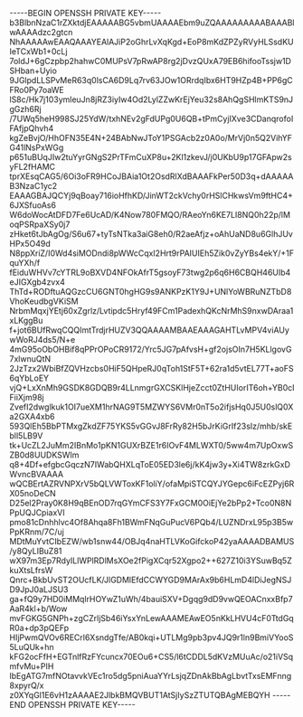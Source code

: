 -----BEGIN OPENSSH PRIVATE KEY-----
b3BlbnNzaC1rZXktdjEAAAAABG5vbmUAAAAEbm9uZQAAAAAAAAABAAABlwAAAAdzc2gtcn
NhAAAAAwEAAQAAAYEAlAJiP2oGhrLvXqKgd+EoP8mKdZPZyRVyHLSsdKUIeTCxWb1+0cLj
7oldJ+6gCzpbp2hahwC0MUPsV7pRwAP8rg2jDvzQUxA79EB6hifooTssjw1DSHban+Uyio
9JGlpdLLSPvMeR63q0lsCA6D9Lq7rv63JOw1ORrdqIbx6HT9HZp4B+PP6gCFRo0Py7oaWE
lS8c/Hk7j103ymleuJn8jRZ3iyIw4Od2LylZZwKrEjYeu32s8AhQgSHlmKTS9nJgGzh6Rj
/7UWq5heH998SJ25YdW/txhNEv2gFdUPg0U6QB+tPmCyjIXve3CDanqrofoIFAfjpQhvh4
kgZeBvjO/HhOFN35E4N+24BAbNwJToY1PSGAcb2z0A0o/MrVj0n5Q2VihYFG41lNsPxWGg
p651uBUqJIw2tuYyrGNgS2PrTFmCuXP8u+2Kl1zkevJ/j0UKbU9p17GFApw2syFL2fHAMC
tprXEsqCAG5/6Oi3oFR9HCoJBAia1Ot2OsdRlXdBAAAFkPer50D3q+dAAAAAB3NzaC1yc2
EAAAGBAJQCYj9qBoay716ioHfhKD/JinWT2ckVchy0rHSlCHkwsVm9ftHC4+6JXSfuoAs6
W6doWocAtDFD7Fe6UcAD/K4Now780FMQO/RAeoYn6KE7LI8NQ0h22p/lMoqPSRpaXSy0j7
zHket6tJbAgOg/S6u67+tyTsNTka3aiG8eh0/R2aeAfjz+oAhUaND8u6GlhJUvHPx5O49d
N8ppXriZ/I0Wd4siMODndi8pWWcCqxI2Hrt9rPAIUIEh5Zik0vZyYBs4ekY/+1FquYXh/f
fEiduWHVv7cYTRL9oBXVD4NFOkAfrT5gsoyF73twg2p6q6H6CBQH46UIb4eJIGXgb4zvx4
ThTd+RODftuAQGzcCU6GNT0hgHG9s9ANKPzK1Y9J+UNlYoWBRuNZTbD8VhoKeudbgVKiSM
NrbmMqxjYEtj60xZgrlz/Lvtipdc5Hryf49FCm1PadexhQKcNrMhS9nxwDAraa1xLKggBu
f+jot6BUfRwqCQQImtTrdjrHUZV3QQAAAAMBAAEAAAGAHTLvMPV4viAUywWoRJ4ds5/N+e
4mG95oObOHBif8qPPrOPoCR9172/Yrc5JG7pAfvsH+gf2ojsOIn7H5KLlgovG7xlwnuQtN
2JzTzx2WbiBfZQVHzcbs0HiF5QHpeRJ0qToh1StF5T+62ra1d5vtEL77T+aoFS6qYbLoEY
vjQ+LxXnMh9GSDK8GDQB9r4LLnmgrGXCSKlHjeZcct0ZtHUIorIT6oh+YB0cIFiiXjm98j
ZvefI2dwglkuk1OI7ueXM1hrNAG9T5MZWYS6VMr0nT5o2ifjsHq0J5U0slQ0Xa2GXA4xb6
593QlEh5BbPTMxgZkdZF75YKS5vGGvJ8FrRy82H5bJrKiGrIf23sIz/mhb/skEbll5LB9V
tk+UcZL2JuMm2IBnMo1pKN1GUXrBZE1r6IOvF4MLWXT0/5ww4m7UpOxwSZB0d8UUDKSWIm
q8+4Df+efgbcGqczN7IWabQHXLqToE05ED3le6j/kK4jw3y+Xi4TW8zrkGxDWvncBVAAAA
wQCBErtAZRVNPXrV5bQLVWToxKF1oliY/ofaMpiSTCQYJYGepc6iFcEZPyj6RX05noDeCN
D25el2Pray0K8H9qBEnOD7rqGYmCFS3Y7FxGCM0OiEjYe2bPp2+Tco0N8NPpUQJCpiaxVI
pmo81cDnhhlvc4Of8Ahqa8Fh1BWmFNqGuPucV6PQb4/LUZNDrxL95p3B5wPpKRnm/7C/uj
MDtMuYvtCIbEZW/wb1snw44/OBJq4naHTLVKoGifckoP42yaAAAADBAMUS/y8QyLIBuZ81
wX97m3Ep7RdyILlWPlRDlMsXOe2fPigXCqr52Xgpo2++627Z10i3YSuwBq5ZkuXtsLfrsW
Qnrc+BkbUvST2OUcfLK/JlGDMlEfdCCWYGD9MArAx9b6HLmD4lDiJegNSJD9JpJ0aLJSU3
ga+fQ9y7HD0iMMqlrHOYwZ1uWh/4bauiSXV+Dgqg9dD9vwQEOACnxxBfp7AaR4kl+b/Wow
mvFGKG5GNPh+zgCZrljSb46iYsxYnLewAAAMEAwEO5nKkLHVU4cF0TtdGqR0a+dp3pQEFp
HIjPwmQVOv6RECrl6XsndgTfe/AB0kqi+UTLMg9pb3pv4JQ9r1ln9BmiVYooS5LuQUk+hn
kFG2ocFfH+EGTnlfRzFYcuncx70EOu6+CS5/l6tCDDL5dKVzMUuAc/o21iVSqmfvMu+PIH
lbEgATG7mfNOtavvkVEc1ro5dg5pniAuaYYrLsjqZDnAkBbAgLbvtTxsEMFnng8xpyrQ/x
z0XYqGl1E6vH1zAAAAE2JlbkBMQVBUT1AtSjIySzZTUTQBAgMEBQYH
-----END OPENSSH PRIVATE KEY-----
